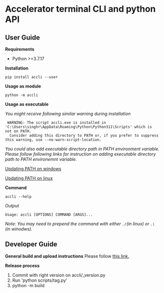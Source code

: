 # Accelerator terminal CLI and python API


## User Guide

**Requirements**
* Python >=3.7.17

**Installation**

`pip install accli --user`

**Usage as module**

`python -m accli`

**Usage as executable**

*You might receive following similar warning during installation*
```
 WARNING: The script accli.exe is installed in 'C:\Users\singhr\AppData\Roaming\Python\Python311\Scripts' which is not on PATH.
  Consider adding this directory to PATH or, if you prefer to suppress this warning, use --no-warn-script-location.
```

*You could also add executable directory path in PATH environment variable. Please follow following links for instruction on adding executable directory path to PATH environemnt variable.*

[Updating PATH on windows](https://stackoverflow.com/questions/44272416/how-to-add-a-folder-to-path-environment-variable-in-windows-10-with-screensho)

[Updating PATH on linux](https://www.geeksforgeeks.org/how-to-set-path-permanantly-in-linux/)

**Command**

`accli --help`

*Output*

`Usage: accli [OPTIONS] COMMAND [ARGS]...`

*Note: You may need to prepend the command with either `./`(in linux) or `.\`(in winodws).*


## Developer Guide
**General build and upload instructions**
Please follow [this link.](https://packaging.python.org/en/latest/tutorials/packaging-projects/)

**Release process**
1. Commit with right version on accli/_version.py
2. Run 'python scripts/tag.py'
3. python -m build



